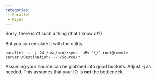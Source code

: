 ```yaml
---
categories:
 - Parallel
 - Rsync
---
```

Sorry, there isn't such a thing (that I know of?)

But you can emulate it with the <Parallel> utility.

`parallel -i -j 24 /usr/bin/rsync -aPv "{}" root@remote-server:/Destination/ -- /Source/*`

Assuming your source can be globbed into good buckets. Adjust -j as
needed. This assumes that your IO is **not** the bottleneck.

